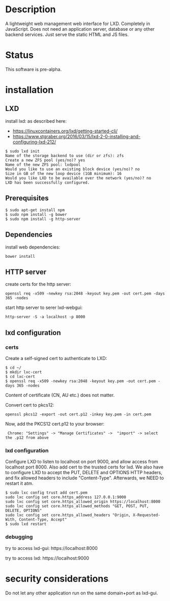 # Description

A lightweight web management web interface for LXD.
Completely in JavaScript. Does not need an application server, database or any other
backend services. Just serve the static HTML and JS files.

# Status

This software is pre-alpha.

# installation

## LXD

install lxd: as described here:
 - https://linuxcontainers.org/lxd/getting-started-cli/
 - https://www.stgraber.org/2016/03/15/lxd-2-0-installing-and-configuring-lxd-212/
 
 
```
$ sudo lxd init
Name of the storage backend to use (dir or zfs): zfs
Create a new ZFS pool (yes/no)? yes
Name of the new ZFS pool: lxdpool
Would you like to use an existing block device (yes/no)? no
Size in GB of the new loop device (1GB minimum): 16
Would you like LXD to be available over the network (yes/no)? no
LXD has been successfully configured.
```


## Prerequisites

```
$ sudo apt-get install npm
$ sudo npm install -g bower
$ sudo npm install -g http-server
```

## Dependencies

install web dependencies:
```
bower install
```

## HTTP server

create certs for the http server:
```
openssl req -x509 -newkey rsa:2048 -keyout key.pem -out cert.pem -days 365 -nodes
```


start http server to serer lxd-webgui:
```
http-server -S -a localhost -p 8000 
```

## lxd configuration

###  certs

Create a self-signed cert to authenticate to LXD:

```
$ cd ~/
$ mkdir lxc-cert
$ cd lxc-cert
$ openssl req -x509 -newkey rsa:2048 -keyout key.pem -out cert.pem -days 365 -nodes
```
Content of certificate (CN, AU etc.) does not matter. 

Convert cert to pkcs12:
```
openssl pkcs12 -export -out cert.p12 -inkey key.pem -in cert.pem
```

Now, add the PKCS12 cert.p12 to your browser:
```
 Chrome: "Settings" -> "Manage Certificates" ->  "import" -> select the .p12 from above
```

### lxd configuration

Configure LXD to listen to localhost on port 9000, and allow access from localhost port 8000. 
Also add cert to the trusted certs for lxd. We also have to configure LXD to accept the PUT, DELETE and OPTIONS HTTP headers, and fix allowed headers to  include "Content-Type".
Afterwards, we NEED to restart it atm. 

```
$ sudo lxc config trust add cert.pem
sudo lxc config set core.https_address 127.0.0.1:9000
sudo lxc config set core.https_allowed_origin https://localhost:8000
sudo lxc config set core.https_allowed_methods "GET, POST, PUT, DELETE, OPTIONS"
sudo lxc config set core.https_allowed_headers "Origin, X-Requested-With, Content-Type, Accept"
$ sudo lxd restart
```


### debugging

try to access lxd-gui: https://localhost:8000

try to access lxd: https://localhost:9000




# security considerations

Do not let any other application run on the same domain+port as lxd-gui.

